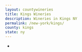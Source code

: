 ```yaml
---
layout: countywineries
title: Kings Wineries
description: Wineries in Kings NY
permalink: /new-york/kings/
county: kings
state: ny
---
```

-
